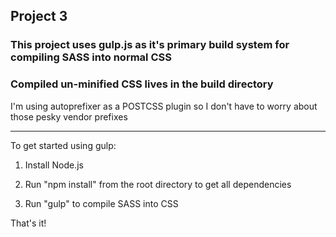 ## Project 3

### This project uses gulp.js as it's primary build system for compiling SASS into normal CSS

### Compiled un-minified CSS lives in the build directory

I'm using autoprefixer as a POSTCSS plugin so I don't have to worry about those pesky vendor prefixes

-- -- -- --

To get started using gulp:

1. Install Node.js

2. Run "npm install" from the root directory to get all dependencies

3. Run "gulp" to compile SASS into CSS

That's it!
